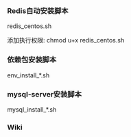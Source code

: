 ### Redis自动安装脚本
redis_centos.sh

添加执行权限:
  chmod u+x redis_centos.sh

### 依赖包安装脚本
env_install_*.sh 

### mysql-server安装脚本
mysql_install_*.sh 


### Wiki

